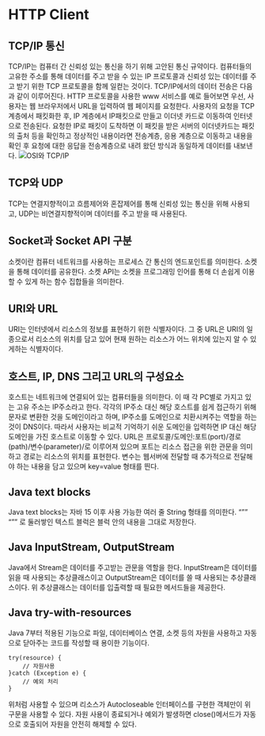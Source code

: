 # HTTP Client

## TCP/IP 통신

TCP/IP는 컴퓨터 간 신뢰성 있는 통신을 하기 위해 고안된 통신 규약이다. 컴퓨터들의 고유한 주소를 통해 데이터를 주고 받을 수 있는 IP 프로토콜과 신뢰성 있는 데이터를 주고 받기 위한 TCP 프로토콜을 함께 일컫는 것이다.
TCP/IP에서의 데이터 전송은 다음과 같이 이루어진다. HTTP 프로토콜을 사용한 www 서비스를 예로 들어보면 우선, 사용자는 웹 브라우저에서 URL을 입력하여 웹 페이지를 요청한다. 사용자의 요청을 TCP 계층에서 패킷화한 후, IP 계층에서 IP패킷으로 만들고 이더넷 카드로 이동하여 인터넷으로 전송된다. 요청한 IP로 패킷이 도착하면 이 패킷을 받은 서버의 이더넷카드는 패킷의 출처 등을 확인하고 정상적인 내용이라면 전송계층, 응용 계층으로 이동하고 내용을 확인 후 요청에 대한 응답을 전송계층으로 내려 왔던 방식과 동일하게 데이터를 내보낸다.
![OSI와 TCP/IP](https://www.google.com/url?sa%3Di%26url%3Dhttps%3A%2F%2Fwww.guru99.com%2Ftcp-ip-model.html%26psig%3DAOvVaw3cTwABxB0by1UKJG1NDNRR%26ust%3D1678271311567000%26source%3Dimages%26cd%3Dvfe%26ved%3D0CBAQjRxqFwoTCIjX1_zNyf0CFQAAAAAdAAAAABAJ)

## TCP와 UDP

TCP는 연결지향적이고 흐름제어와 혼잡제어를 통해 신뢰성 있는 통신을 위해 사용되고, UDP는 비연결지향적이며 데이터를 주고 받을 때 사용된다. 

## Socket과 Socket API 구분

소켓이란 컴퓨터 네트워크를 사용하는 프로세스 간 통신의 엔드포인트를 의미한다. 소켓을 통해 데이터를 공유한다. 소켓 API는 소켓을 프로그래밍 인어를 통해 더 손쉽게 이용할 수 있게 하는 함수 집합들을 의미한다.

## URI와 URL

URI는 인터넷에서 리소스의 정보를 표현하기 위한 식별자이다. 그 중 URL은 URI의 일종으로서 리소스의 위치를 담고 있어 현재 원하는 리소스가 어느 위치에 있는지 알 수 있게하는 식별자이다.

## 호스트, IP, DNS 그리고 URL의 구성요소

호스트는 네트워크에 연결되어 있는 컴퓨터들을 의미한다. 이 때 각 PC별로 가지고 있는 고유 주소는 IP주소라고 한다. 각각의 IP주소 대신 해당 호스트를 쉽게 접근하기 위해 문자로 변환한 것을 도메인이라고 하며, IP주소를 도메인으로 치환시켜주는 역할을 하는 것이 DNS이다. 따라서 사용자는 비교적 기억하기 쉬운 도메인을 입력하면 IP 대신 해당 도메인을 가진 호스트로 이동할 수 있다.
URL은 프로토콜/도메인:포트(port)/경로(path)/변수(parameter)/로 이루어져 있으며 포트는 리소스 접근을 위한 관문을 의미하고 경로는 리소스의 위치를 표현한다. 변수는 웹서버에 전달할 때 추가적으로 전달해야 하는 내용을 담고 있으며 key=value 형태를 띈다.

## Java text blocks

Java text blocks는  자바 15 이후 사용 가능한 여러 줄 String 형태를 의미한다. “”” “”” 로 둘러쌓인 텍스트 블럭은 블럭 안의 내용을 그대로 저장한다. 

## Java InputStream, OutputStream

 Java에서 Stream은 데이터를 주고받는 관문을 역할을 한다. InputStream은 데이터를 읽을 때 사용되는 추상클래스이고 OutputStream은 데이터를 쓸 때 사용되는 추상클래스이다. 
위 추상클래스는 데이터를 입출력할 때 필요한 메서드들을 제공한다.

## Java try-with-resources

Java 7부터 적용된 기능으로 파일,  데이터베이스 연결, 소켓 등의 자원을 사용하고 자동으로 닫아주는 코드를 작성할 때 용이한 기능이다.
```
try(resource) {
    // 자원사용
}catch (Exception e) {
    // 예외 처리
}
```
위처럼 사용할 수 있으며 리소스가 Autocloseable 인터페이스를 구현한 객체만이 위 구문을 사용할 수 있다. 자원 사용이 종료되거나 예외가 발생하면 close()메서드가 자동으로 호출되어 자원을 안전히 해제할 수 있다.
